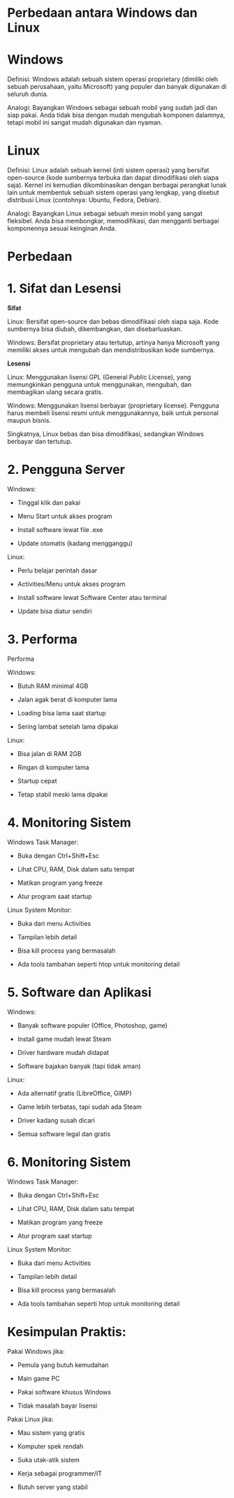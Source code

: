 # Perbedaan antara Windows dan Linux
# Windows 
Definisi: Windows adalah sebuah sistem operasi proprietary (dimiliki oleh sebuah perusahaan, yaitu Microsoft) yang populer dan banyak digunakan di seluruh dunia.

Analogi: Bayangkan Windows sebagai sebuah mobil yang sudah jadi dan siap pakai. Anda tidak bisa dengan mudah mengubah komponen dalamnya, tetapi mobil ini sangat mudah digunakan dan nyaman.
# Linux
Definisi: Linux adalah sebuah kernel (inti sistem operasi) yang bersifat open-source (kode sumbernya terbuka dan dapat dimodifikasi oleh siapa saja). Kernel ini kemudian dikombinasikan dengan berbagai perangkat lunak lain untuk membentuk sebuah sistem operasi yang lengkap, yang disebut distribusi Linux (contohnya: Ubuntu, Fedora, Debian).

Analogi: Bayangkan Linux sebagai sebuah mesin mobil yang sangat fleksibel. Anda bisa membongkar, memodifikasi, dan mengganti berbagai komponennya sesuai keinginan Anda.
# Perbedaan
# 1. Sifat dan Lesensi
**Sifat**

Linux: Bersifat open-source dan bebas dimodifikasi oleh siapa saja. Kode sumbernya bisa diubah, dikembangkan, dan disebarluaskan.

Windows: Bersifat proprietary atau tertutup, artinya hanya Microsoft yang memiliki akses untuk mengubah dan mendistribusikan kode sumbernya.

**Lesensi**

Linux: Menggunakan lisensi GPL (General Public License), yang memungkinkan pengguna untuk menggunakan, mengubah, dan membagikan ulang secara gratis.

Windows: Menggunakan lisensi berbayar (proprietary license). Pengguna harus membeli lisensi resmi untuk menggunakannya, baik untuk personal maupun bisnis.

Singkatnya, Linux bebas dan bisa dimodifikasi, sedangkan Windows berbayar dan tertutup.
# 2. Pengguna Server
Windows: 

- Tinggal klik dan pakai 

- Menu Start untuk akses program 

- Install software lewat file .exe 

- Update otomatis (kadang mengganggu) 

  

Linux: 

- Perlu belajar perintah dasar 

- Activities/Menu untuk akses program 

- Install software lewat Software Center atau terminal 

- Update bisa diatur sendiri 

# 3. Performa
Performa 

Windows: 

- Butuh RAM minimal 4GB 

- Jalan agak berat di komputer lama 

- Loading bisa lama saat startup 

- Sering lambat setelah lama dipakai 

  

Linux: 

- Bisa jalan di RAM 2GB 

- Ringan di komputer lama 

- Startup cepat 

- Tetap stabil meski lama dipakai

# 4. Monitoring Sistem 

Windows Task Manager: 

- Buka dengan Ctrl+Shift+Esc 

- Lihat CPU, RAM, Disk dalam satu tempat 

- Matikan program yang freeze 

- Atur program saat startup

Linux System Monitor: 

- Buka dari menu Activities 

- Tampilan lebih detail 

- Bisa kill process yang bermasalah 

- Ada tools tambahan seperti htop untuk monitoring detail

# 5. Software dan Aplikasi 

Windows: 

- Banyak software populer (Office, Photoshop, game) 

- Install game mudah lewat Steam 

- Driver hardware mudah didapat 

- Software bajakan banyak (tapi tidak aman) 

  

Linux: 

- Ada alternatif gratis (LibreOffice, GIMP) 

- Game lebih terbatas, tapi sudah ada Steam 

- Driver kadang susah dicari 

- Semua software legal dan gratis

# 6. Monitoring Sistem  

Windows Task Manager: 

- Buka dengan Ctrl+Shift+Esc 

- Lihat CPU, RAM, Disk dalam satu tempat 

- Matikan program yang freeze 

- Atur program saat startup 


Linux System Monitor: 

- Buka dari menu Activities 

- Tampilan lebih detail 

- Bisa kill process yang bermasalah 

- Ada tools tambahan seperti htop untuk monitoring detail


# Kesimpulan Praktis: 

  

Pakai Windows jika: 

- Pemula yang butuh kemudahan 

- Main game PC 

- Pakai software khusus Windows 

- Tidak masalah bayar lisensi 

  

Pakai Linux jika: 

- Mau sistem yang gratis 

- Komputer spek rendah 

- Suka utak-atik sistem 

- Kerja sebagai programmer/IT 

- Butuh server yang stabil
